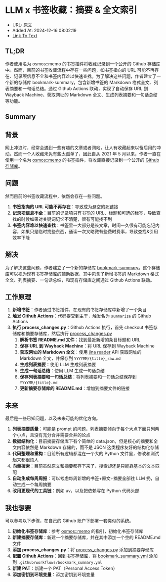 # LLM x 书签收藏：摘要 & 全文索引
- URL: [原文](https://nekonull.me/posts/llm_x_bookmark/)
- Added At: 2024-12-16 08:02:19
- [Link To Text](_posts/2024-12-16-llm-x-书签收藏：摘要-&-全文索引---nekonull's-garden_raw.md)

## TL;DR
作者使用名为 osmos::memo 的书签插件将收藏记录到一个公开的 Github 存储库中。然而，目前的书签收藏流程中存在一些问题，如书签指向的 URL 可能不再存在、记录项信息不全和书签内容难以快速查找。为了解决这些问题，作者建立了一个新的存储库 bookmark-summary，包含新增书签的 Markdown 格式全文、列表摘要和一句话总结。通过 Github Actions 联动，实现了自动保存 URL 到 Wayback Machine、获取网址的 Markdown 全文、生成列表摘要和一句话总结等功能。

## Summary
**背景**
--------

网上冲浪时，经常会遇到一些有趣的文章或者网站，让人有收藏起来以备后用的冲动。然而一个人收藏未免有些太孤单了，因此自从 2021 年 5 月以来，作者一直在使用一个名为 [osmos::memo](https://github.com/osmoscraft/osmosmemo) 的书签插件，将收藏直接记录到一个公开的 [Github 存储库](https://github.com/jerrylususu/bookmark-collection)。

**问题**
------

然而目前的书签收藏流程中，依然会存在一些问题。

1.  **书签指向的 URL 可能不再存在**：导致成为悬空的死链接
2.  **记录项信息不全**：目前的记录项只有书签的 URL、标题和可选的标签，导致查找的时候如果对关键词记忆不清楚，很有可能找不到
3.  **书签内容难以快速查找**：书签里一大部分是长文章，时间一久很有可能忘记内容，如果只是临时找些东西，通读一次又略微有些费时费事，导致查找&引用效率下降

**解决**
------

为了解决这些问题，作者建立了一个新的存储库 [bookmark-summary](https://github.com/jerrylususu/bookmark-summary)。这个存储库可以视为现有书签存储库的辅助数据，其中包含了新增书签的 Markdown 格式全文、列表摘要、一句话总结，和现有存储库之间通过 Github Actions 联动。

**工作原理**
------------

1.  **新增书签**：作者通过书签插件，在现有的书签存储库中新增了一个条目
2.  **触发 Github Actions**：代码提交到主干，触发名为 `summarize` 的 Github Actions
3.  **执行 process_changes.py**：Github Actions 执行，首先 checkout 书签存储库和摘要存储库，然后执行 [process\_changes.py](https://github.com/jerrylususu/bookmark-summary/blob/main/process_changes.py)
    1.  **解析书签 README.md 文件**：找到最近新增的条目标题和 URL
    2.  **保存 URL 到 Wayback Machine**：将 URL 保存到 Wayback Machine
    3.  **获取网址的 Markdown 全文**：使用 [jina reader](https://jina.ai/reader/) API 获取网址的 Markdown 全文，并保存到 `YYYYMM/{title}_raw.md`
    4.  **生成列表摘要**：使用 LLM 生成列表摘要
    5.  **生成一句话总结**：使用 LLM 生成一句话总结
    6.  **保存列表摘要和一句话总结**：将列表摘要和一句话总结保存到 `YYYYMM/{title}.md`
    7.  **更新摘要存储库的 README.md**：增加到摘要文件的链接

**未来**
------

最后是一些已知问题，以及未来可能的优化方向。

1.  **列表摘要质量**：可能是 prompt 的问题，列表摘要倾向于每个大点下面只列两个小点，且没有充分合并需要合并的论点
2.  **数据结构化**：目前摘要存储库下有个简单的 data.json，但是核心的摘要和全文内容依然是 Markdown 存储的，而不是 JSON 这类程序友好的结构化存储
3.  **代码整理和重构**：目前所有逻辑都混在一个大的 Python 文件里，修改和测试起来都很烦人
4.  **向量搜索**：目前虽然原文和摘要都存下来了，搜索却还是只能靠基本的文本匹配
5.  **自动生成每周周报**：可以考虑每周新增的书签+原文+摘要全部往 LLM 扔，自动生成一个每周摘要
6.  **改用更现代的工具链**：例如 uv，以及把依赖写在 Python 代码头部

**我也想要**
------------

可以参考以下步骤，在自己的 Github 账户下部署一套类似的系统。

1.  **初始化书签存储库**：参考 [osmos::memo](https://github.com/osmoscraft/osmosmemo) 的指引，初始化书签存储库
2.  **新建摘要存储库**：新建一个摘要存储库，并在其中添加一个空的 README.md 文件
3.  **添加 process_changes.py**：将 [process\_changes.py](https://github.com/jerrylususu/bookmark-summary/blob/main/process_changes.py) 添加到摘要存储库
4.  **配置 Github Actions**：回到书签存储库，将 [bookmark\_summary.yml](https://github.com/jerrylususu/bookmark-collection/blob/main/.github/workflows/bookmark_summary.yml) 添加到 `.github/workflows/bookmark_summary.yml`
5.  **新建 PAT**：新建一个 PAT（Personal Access Token）
6.  **添加密钥到环境变量**：添加密钥到环境变量
